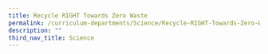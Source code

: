 ```yaml
---
title: Recycle RIGHT Towards Zero Waste
permalink: /curriculum-departments/Science/Recycle-RIGHT-Towards-Zero-Waste
description: ""
third_nav_title: Science
---
```

